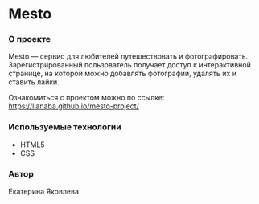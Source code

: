 # Mesto

### О проекте
Mesto — сервис для любителей путешествовать и фотографировать. Зарегистрированный пользователь получает доступ к интерактивной странице, на которой можно добавлять фотографии, удалять их и ставить лайки.

Ознакомиться с проектом можно по ссылке: https://llanaba.github.io/mesto-project/

### Используемые технологии
- HTML5
- CSS

### Автор
Екатерина Яковлева
